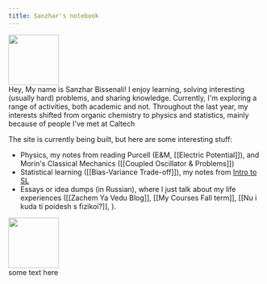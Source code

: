 ```yaml
---
title: Sanzhar's notebook
---
```

<div class="cf">
    <img src="https://website-vedro.s3.us-east-2.amazonaws.com/picture/IMG_8545.JPG" width="100px" />
    <div class="text">Hey, My name is Sanzhar Bissenali! I enjoy learning, solving interesting (usually hard) problems, and sharing knowledge. Currently, I'm exploring a range of activities, both academic and not. 
Throughout the last year, my interests shifted from organic chemistry to physics and statistics, mainly because of people I've met at <a href="https://web.mit.edu">Caltech</a> </div>
</div>

The site is currently being built, but here are some interesting stuff:
- Physics, my notes from reading Purcell (E&M, [[Electric Potential]]), and Morin's Classical Mechanics ([[Coupled Oscillator & Problems]])
- Statistical learning ([[Bias-Variance Trade-off]]), my notes from [Intro to SL](https://www.statlearning.com)
- Essays or idea dumps (in Russian), where I just talk about my life experiences ([[Zachem Ya Vedu Blog]], [[My Courses Fall term]], [[Nu i kuda ti poidesh s fizikoi?]], ).


<div class="cf">
    <img src="https://website-vedro.s3.us-east-2.amazonaws.com/picture/IMG_8545.JPG" width="100px" />
    <div class="text">some text here</div>
</div>

